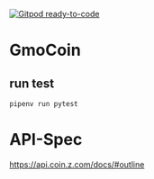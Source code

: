 [![Gitpod ready-to-code](https://img.shields.io/badge/Gitpod-ready--to--code-blue?logo=gitpod)](https://gitpod.io/#https://github.com/amashita/GmoCoin)

# GmoCoin

## run test

```
pipenv run pytest
```

# API-Spec

https://api.coin.z.com/docs/#outline
